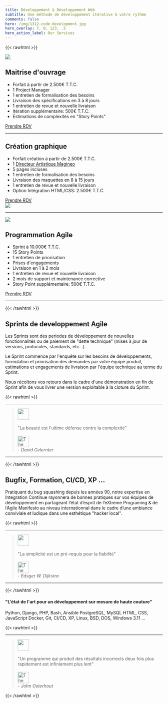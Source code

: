 ```yaml
---
title: Développement & Développement Web
subtitle: Une méthode de développement itérative à votre rythme
comments: false
hero: /img/1312-code-development.jpg
hero_overlay: 7, 0, 123, .5
hero_action_label: Our Services
---
```


{{< rawhtml >}}
<section>
    <img loading="lazy" src="/img/great_idea.svg" />
    <div>
        <h2>Maitrise d'ouvrage</h2>
        <ul>
            <li>Forfait à partir de 2.500€ T.T.C.</li>
            <li>1 Project Manager</li>
            <li>1 entretien de formalisation des besoins</li>
            <li>Livraison des spécifications en 3 à 8 jours</li>
            <li>1 entretien de revue et nouvelle livraison</li>
            <li>Itération supplémentaire: 500€ T.T.C.</li>
            <li>Éstimations de complexités en "Story Points"</li>
        </ul>
        <a class="action" href="/#contact">Prendre RDV</a>
    </div>
</section>
<hr>
<section class="right">
    <div>
        <h2>Création graphique</h2>
        <ul>
            <li>
                Forfait création à partir de 2.500€ T.T.C.
            </li>
            <li>1 <a href="https://magineo.fr" title="Agence de communication">Directeur Artistique Magineo</a></li>
            <li>5 pages incluses</li>
            <li>1 entretien de formalisation des besoins</li>
            <li>Livraison des maquettes en 8 à 15 jours</li>
            <li>1 entretien de revue et nouvelle livraison</li>
            <li>Option Intégration HTML/CSS: 2.500€ T.T.C.</li>
        </ul>
        <a class="action" href="/#contact">Prendre RDV</a>
    </div>
    <img loading="lazy" src="/img/landing_page.svg" />
</section>
<hr>
<section>
    <img loading="lazy" src="/img/code_development.svg" />
    <div>
        <h2>Programmation Agile</h2>
        <ul>
            <li>Sprint à 10.000€ T.T.C.</li>
            <li>15 Story Points</li>
            <li>1 entretien de priorisation</li>
            <li>Prises d'engagements</li>
            <li>Livraison en 1 à 2 mois</li>
            <li>1 entretien de revue et nouvelle livraison</li>
            <li>2 mois de support et maintenance corrective</li>
            <li>Story Point supplémentaire: 500€ T.T.C.</li>
        </ul>
        <a class="action" href="/#contact">Prendre RDV</a>
    </div>
</section>
<hr>
{{< /rawhtml >}}

## Sprints de developpement Agile

Les Sprints sont des periodes de développement de nouvelles fonctionnalités ou
de paiement de "dette technique" (mises à jour de versions, protocoles,
standards, etc...).

Le Sprint commence par l'enquête sur les besoins de développements, formulation
et priorisation des demandes par votre équipe produit, estimations et engagements
de livraison par l'équipe technique au terme du Sprint.

Nous récoltons vos retours dans le cadre d'une démonstration en fin de Sprint
afin de vous livrer une version exploitable à la cloture du Sprint.

{{< rawhtml >}}
<hr>
<blockquote>
  <img src="/img/icon-quote.svg" height="36">
  <br>
  <br>
  "La beauté est l'ultime défense contre la complexité"
  <br>
  <br>
  <img alt="The Glider" src="/img/glider.jpg" height="36">
  <footer>
    <i>- David Gelernter</i>
  </footer>
</blockquote>
<hr>
{{< /rawhtml >}}

## Bugfix, Formation, CI/CD, XP ...

Pratiquant du bug squashing depuis les années 90, notre expertise en
Integration Continue rayonnera de bonnes pratiques sur vos équipes de
développement en partageant l’état d’esprit de l’eXtreme Programing & de
l’Agile Manifesto au niveau internationnal dans le cadre d’une ambiance
conviviale et ludique dans une esthétique "hacker local".

{{< rawhtml >}}
<hr>
<blockquote>
  <img src="/img/icon-quote.svg" height="36">
  <br>
  <br>
  "La simplicité est un pré-requis pour la fiabilité"
  <br>
  <br>
  <img alt="The Glider" src="/img/glider.jpg" height="36">
  <footer>
    <i>- Edsger W. Dijkstra</i>
  </footer>
</blockquote>
<hr>
{{< /rawhtml >}}

#### "L'état de l'art pour un développement sur mesure de haute couture"

Python, Django, PHP, Bash, Ansible
PostgreSQL, MySQL
HTML, CSS, JavaScript
Docker, Git, CI/CD, XP,
Linux, BSD, DOS, Windows 3.11
...

{{< rawhtml >}}
<hr>
<blockquote>
  <img src="/img/icon-quote.svg" height="36">
  <br>
  <br>
  "Un programme qui produit des résultats incorrects deux fois plus rapidement est infiniement plus lent"
  <br>
  <br>
  <img alt="The Glider" src="/img/glider.jpg" height="36">
  <footer>
    <i>- John Osterhout</i>
  </footer>
</blockquote>
{{< /rawhtml >}}
